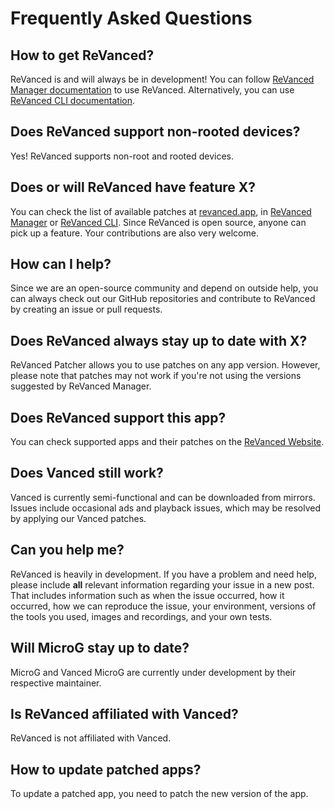 # **Frequently Asked Questions**

## How to get ReVanced?

ReVanced is and will always be in development! You can follow [ReVanced Manager documentation](https://github.com/revanced/revanced-manager/tree/main/docs) to use ReVanced. Alternatively, you can use [ReVanced CLI documentation](https://github.com/revanced/revanced-cli/tree/main/docs).

## Does ReVanced support non-rooted devices?

Yes! ReVanced supports non-root and rooted devices.

## Does or will ReVanced have feature X?

You can check the list of available patches at [revanced.app](https://revanced.app/patches), in [ReVanced Manager](https://github.com/revanced/revanced-manager/tree/main/docs) or [ReVanced CLI](https://github.com/revanced/revanced-cli/tree/main/docs). Since ReVanced is open source, anyone can pick up a feature. Your contributions are also very welcome.

## How can I help?

Since we are an open-source community and depend on outside help, you can always check out our GitHub repositories and contribute to ReVanced by creating an issue or pull requests.

## Does ReVanced always stay up to date with X?

ReVanced Patcher allows you to use patches on any app version. However, please note that patches may not work if you're not using the versions suggested by ReVanced Manager.

## Does ReVanced support this app?

You can check supported apps and their patches on the [ReVanced Website](https://revanced.app/patches).

## Does Vanced still work?

Vanced is currently semi-functional and can be downloaded from mirrors. Issues include occasional ads and playback issues, which may be resolved by applying our Vanced patches.

## Can you help me?

ReVanced is heavily in development. If you have a problem and need help, please include **all** relevant information regarding your issue in a new post. That includes information such as when the issue occurred, how it occurred, how we can reproduce the issue, your environment, versions of the tools you used, images and recordings, and your own tests.

## Will MicroG stay up to date?

MicroG and Vanced MicroG are currently under development by their respective maintainer.

## Is ReVanced affiliated with Vanced?

ReVanced is not affiliated with Vanced.

## How to update patched apps?

To update a patched app, you need to patch the new version of the app.
